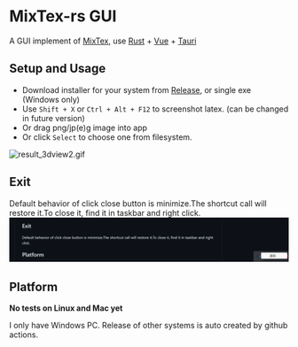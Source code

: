 # MixTex-rs GUI

A GUI implement of [MixTex](https://github.com/RQLuo/MixTeX-Latex-OCR/tree/MixTeX-v1.1.2), use [Rust](https://www.rust-lang.org/) + [Vue](https://github.com/vuejs/) + [Tauri](https://github.com/tauri-apps/tauri)


##  Setup and Usage

- Download installer for your system from [Release](https://github.com/MosRat/MixTex-rs-GUI/releases/latest), or single exe (Windows only)
- Use `Shift + X` or `Ctrl + Alt + F12` to screenshot latex. (can be changed in future version)
- Or drag png/jp(e)g image into app
- Or click `Select` to choose one from filesystem.

![result_3dview2.gif](docs%2Fgif%2Fresult_3dview2.gif)

## Exit
Default behavior of click close button is minimize.The shortcut call will restore it.To close it, find it in taskbar and right click.
![img.png](docs/img/img.png)
## Platform

**No tests on Linux and Mac yet**

I only have Windows PC. Release of other systems is auto created by github actions.

